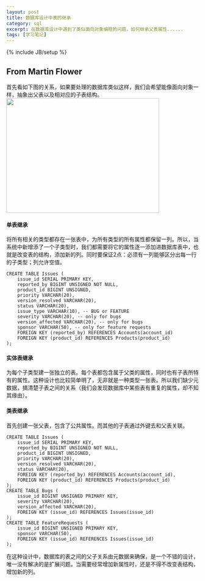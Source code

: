 ```yaml
---
layout: post
title: 数据库设计中表的继承
category: sql
excerpt: 在数据库设计中遇到了类似面向对象编程的问题，如何继承父表属性......
tags: [学习笔记]
---
```

{% include JB/setup %}

## From Martin Flower ##

首先看如下图的关系，如果要处理的数据库类似这样，我们会希望能像面向对象一样，抽象出父表以及相对应的子表结构。
<img height = "300" width = "400" src = "{{ ASSET_PATH }}/images/table_inherit_1.jpg"/>
#### 单表继承 ####
将所有相关的类型都存在一张表中，为所有类型的所有属性都保留一列。所以，当系统中新增添了一个子类型时，我们都需要将它的属性逐一添加进数据库表中，也就是改变表的结构，添加新的列。同时要保证2点：必须有一列能够区分出每一行的子类型；列允许空值。
	
	CREATE TABLE Issues (
		issue_id SERIAL PRIMARY KEY,
		reported_by BIGINT UNSIGNED NOT NULL,
		product_id BIGINT UNSIGNED,
		priority VARCHAR(20),
		version_resolved VARCHAR(20),
		status VARCHAR(20),
		issue_type VARCHAR(10), -- BUG or FEATURE
		severity VARCHAR(20), -- only for bugs
		version_affected VARCHAR(20), -- only for bugs
		sponsor VARCHAR(50), -- only for feature requests
		FOREIGN KEY (reported_by) REFERENCES Accounts(account_id)
		FOREIGN KEY (product_id) REFERENCES Products(product_id)
	);
#### 实体表继承 ####
为每个子类型建一张独立的表。每个表都包含属于父类的属性，同时也有子表所特有的属性。这种设计也比较简单明了，无非就是一种类型一张表。所以我们缺少元数据，搞清楚子表之间的关系（我们会发现数据库中某些表有重复的属性，却不知其缘由）。
#### 类表继承 ####
首先创建一张父表，包含了公共属性。而其他的子表通过外键去和父表关联。

	CREATE TABLE Issues (
		issue_id SERIAL PRIMARY KEY,
		reported_by BIGINT UNSIGNED NOT NULL,
		product_id BIGINT UNSIGNED,
		priority VARCHAR(20),
		version_resolved VARCHAR(20),
		status VARCHAR(20),
		FOREIGN KEY (reported_by) REFERENCES Accounts(account_id),
		FOREIGN KEY (product_id) REFERENCES Products(product_id)
	);
	CREATE TABLE Bugs (
		issue_id BIGINT UNSIGNED PRIMARY KEY,
		severity VARCHAR(20),
		version_affected VARCHAR(20),
		FOREIGN KEY (issue_id) REFERENCES Issues(issue_id)
	);
	CREATE TABLE FeatureRequests (
		issue_id BIGINT UNSIGNED PRIMARY KEY,
		sponsor VARCHAR(50),
		FOREIGN KEY (issue_id) REFERENCES Issues(issue_id)
	);
在这种设计中，数据库的表之间的父子关系由元数据来确保，是一个不错的设计，唯一没有解决的是扩展问题。当需要经常增加新属性时，还是不得不改变表结构，增加新的列。